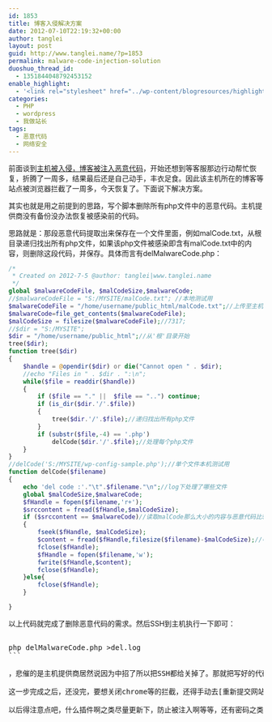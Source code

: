 ```yaml
---
id: 1853
title: 博客入侵解决方案
date: 2012-07-10T22:19:32+00:00
author: tanglei
layout: post
guid: http://www.tanglei.name/?p=1853
permalink: malware-code-injection-solution
duoshuo_thread_id:
  - 1351844048792453152
enable_highlight:
  - '<link rel="stylesheet" href="../wp-content/blogresources/highlightconfig/highlight.default.min.css"><script src="../wp-content/blogresources/highlightconfig/jquery-2.1.4.min.js"></script><script src="../wp-content/blogresources/highlightconfig/enable_highlight.js"></script>'
categories:
  - PHP
  - wordpress
  - 我做站长
tags:
  - 恶意代码
  - 网络安全
---
```

前面谈到<a href="http://www.tanglei.name/malware-code-injection/" target="_blank">主机被入侵，博客被注入恶意代码</a>，开始还想到等客服那边行动帮忙恢复，折腾了一周多，结果最后还是自己动手，丰衣足食。因此该主机所在的博客等站点被浏览器拦截了一周多，今天恢复了。下面说下解决方案。

其实也就是用之前提到的思路，写个脚本删除所有php文件中的恶意代码。主机提供商没有备份没办法恢复被感染前的代码。

思路就是：那段恶意代码提取出来保存在一个文件里面，例如malCode.txt，从根目录递归找出所有php文件，如果该php文件被感染即含有malCode.txt中的内容，则删除这段代码，并保存。具体而言有delMalwareCode.php：

```php
/*
 * Created on 2012-7-5 @author: tanglei|www.tanglei.name 
 */
global $malwareCodeFile, $malCodeSize,$malwareCode;
//$malwareCodeFile = "S:/MYSITE/malCode.txt"; //本地测试用
$malwareCodeFile = "/home/username/public_html/malCode.txt";//上传至主机 
$malwareCode=file_get_contents($malwareCodeFile);
$malCodeSize = filesize($malwareCodeFile);//7317;
//$dir = "S:/MYSITE";
$dir = "/home/username/public_html";//从'根'目录开始
tree($dir);
function tree($dir)
{
	$handle = @opendir($dir) or die("Cannot open " . $dir);
	//echo "Files in " . $dir . ":\n";
	while($file = readdir($handle))
	{
		if ($file == "." ||  $file == "..") continue;
		if (is_dir($dir.'/'.$file))
		{
			tree($dir.'/'.$file);//递归找出所有php文件
		}
		if (substr($file,-4) == '.php')
			delCode($dir.'/'.$file);//处理每个php文件
	}
}
//delCode('S:/MYSITE/wp-config-sample.php');//单个文件本机测试用
function delCode($filename)
{
	echo 'del code :'."\t".$filename."\n";//log下处理了哪些文件
	global $malCodeSize,$malwareCode;
	$fHandle = fopen($filename,'r+');
	$srccontent = fread($fHandle,$malCodeSize);
	if ($srccontent == $malwareCode)//读取malCode那么大小的内容与恶意代码比较
	{
		fseek($fHandle, $malCodeSize);
		$content = fread($fHandle,filesize($filename)-$malCodeSize);//中招了，正常代码应该是从恶意代码之后到文件结束
		fclose($fHandle);
		$fHandle = fopen($filename,'w');
		fwrite($fHandle,$content);
		fclose($fHandle);
	}else{
		fclose($fHandle);
	}

}
```

以上代码就完成了删除恶意代码的需求。然后SSH到主机执行一下即可： 

<pre><cc lang="php" inline="true">
php delMalwareCode.php >del.log
```

，悲催的是主机提供商居然说因为中招了所以把SSH都给关掉了。那就把写好的代码通过ftp上传至指定目录，让客服执行吧。
  
这一步完成之后，还没完，要想关闭chrome等的拦截，还得手动去[重新提交网站,申请审核](http://support.google.com/webmasters/bin/answer.py?hl=zh-cn&#038;answer=168328)。
  
以后得注意点吧，什么插件啊之类尽量更新下，防止被注入啊等等，还有密码之类的。
